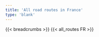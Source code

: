 ```yaml
---
title: 'All road routes in France'
type: 'blank'
---
```


{{< breadcrumbs >}}
{{< all_routes FR >}}
